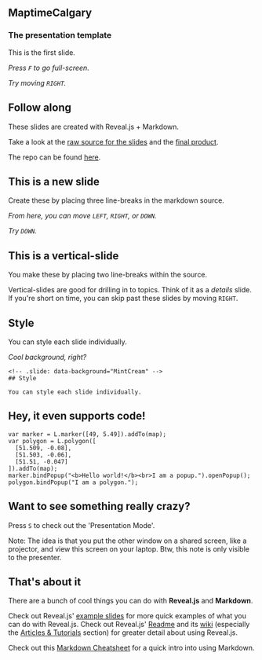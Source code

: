 ## MaptimeCalgary

### The presentation template
This is the first slide.

_Press `F` to go full-screen._<!-- .element: class="fragment" data-fragment-index="1" -->

_Try moving `RIGHT`._<!-- .element: class="fragment" data-fragment-index="2" -->



## Follow along
These slides are created with Reveal.js + Markdown.

Take a look at the [raw source for the slides](https://raw.githubusercontent.com/MaptimeCalgary/presentation-example/gh-pages/slides.md) and the [final product](https://maptimecalgary.github.io/presentation-example).

The repo can be found [here](https://github.com/MaptimeCalgary/presentation-example).



## This is a new slide
Create these by placing three line-breaks in the markdown source.

_From here, you can move `LEFT`, `RIGHT`, or `DOWN`._ <!-- .element: class="fragment" data-fragment-index="0" -->

_Try `DOWN`._ <!-- .element: class="fragment" data-fragment-index="1" -->


## This is a vertical-slide
You make these by placing two line-breaks within the source.

Vertical-slides are good for drilling in to topics. Think of it as a _details_ slide. If you're short on time, you can skip past these slides by moving `RIGHT`.



<!-- .slide: data-background="MintCream" -->
## Style

You can style each slide individually.

_Cool background, right?_<!-- .element: class="fragment" data-fragment-index="1" -->
```
<!-- .slide: data-background="MintCream" -->
## Style

You can style each slide individually.
```




## Hey, it even supports code!

```
var marker = L.marker([49, 5.49]).addTo(map);
var polygon = L.polygon([
  [51.509, -0.08],
  [51.503, -0.06],
  [51.51, -0.047]
]).addTo(map);
marker.bindPopup("<b>Hello world!</b><br>I am a popup.").openPopup();
polygon.bindPopup("I am a polygon.");
```



## Want to see something really crazy?

Press `S` to check out the 'Presentation Mode'.

Note:
The idea is that you put the other window on a shared screen, like a projector, and view this screen on your laptop. Btw, this note is only visible to the presenter.



## That's about it

There are a bunch of cool things you can do with **Reveal.js** and **Markdown**.

Check out Reveal.js' [example slides](http://lab.hakim.se/reveal-js/) for more quick examples of what you can do with Reveal.js.  Check out Reveal.js' [Readme](https://github.com/hakimel/reveal.js/blob/master/README.md) and its [wiki](https://github.com/hakimel/reveal.js/wiki) (especially the [Articles & Tutorials](https://github.com/hakimel/reveal.js/wiki/Articles-&-Tutorials) section) for greater detail about using Reveal.js.  

Check out this [Markdown Cheatsheet](https://github.com/adam-p/markdown-here/wiki/Markdown-Cheatsheet) for a quick intro into using Markdown.
